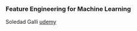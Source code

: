 ### Feature Engineering for Machine Learning
Soledad Galli
[udemy](https://www.udemy.com/feature-engineering-for-machine-learning/)
